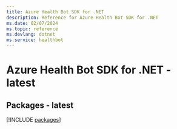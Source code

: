 ```yaml
---
title: Azure Health Bot SDK for .NET
description: Reference for Azure Health Bot SDK for .NET
ms.date: 02/07/2024
ms.topic: reference
ms.devlang: dotnet
ms.service: healthbot
---
```

# Azure Health Bot SDK for .NET - latest
## Packages - latest
[!INCLUDE [packages](health-bot-index.md)]